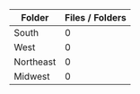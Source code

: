 | Folder    |   Files / Folders |
|-----------|-------------------|
| South     |                 0 |
| West      |                 0 |
| Northeast |                 0 |
| Midwest   |                 0 |